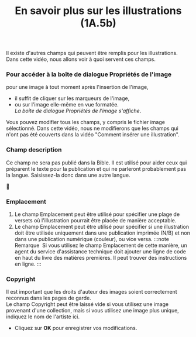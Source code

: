 ﻿---
title: En savoir plus sur les illustrations (1A.5b)
---
Il existe d'autres champs qui peuvent être remplis pour les illustrations. 
Dans cette vidéo, nous allons voir à quoi servent ces champs. 

### Pour accéder à la boîte de dialogue Propriétés de l'image 
pour une image à tout moment après l'insertion de l'image, 
- il suffit de cliquer sur les marqueurs de l'image, 
- ou sur l'image elle-même en vue formatée.   
   *La boîte de dialogue Propriétés de l'image s'affiche*. 

Vous pouvez modifier tous les champs, y compris le fichier image sélectionné. 
Dans cette vidéo, nous ne modifierons que les champs qui n'ont pas été couverts dans la vidéo "Comment insérer une illustration". 

### Champ description 
Ce champ ne sera pas publié dans la Bible. Il est utilisé pour aider ceux qui préparent le texte pour la publication et qui ne parleront probablement pas la langue. Saisissez-la donc dans une autre langue.

📄

### Emplacement 
1. Le champ Emplacement peut être utilisé pour spécifier une plage de versets où l'illustration pourrait être placée de manière acceptable. 
2. Le champ Emplacement peut être utilisé pour spécifier si une illustration doit être utilisée uniquement dans une publication imprimée (N/B) et non dans une publication numérique (couleur), ou vice versa. 
:::note Remarque 
Si vous utilisez le champ Emplacement de cette manière, un agent du service d'assistance technique doit ajouter une ligne de code en haut du livre des matières premières. Il peut trouver des instructions en ligne.
:::

### Copyright 
Il est important que les droits d'auteur des images soient correctement reconnus dans les pages de garde.  
Le champ Copyright peut être laissé vide si vous utilisez une image provenant d'une collection, mais si vous utilisez une image plus unique, indiquez le nom de l'artiste ici. 
- Cliquez sur **OK** pour enregistrer vos modifications.

